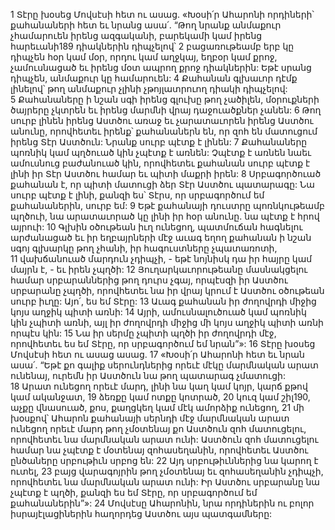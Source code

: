 1 Տէրը խօսեց Մովսէսի հետ ու ասաց. «Խօսի՛ր Ահարոնի որդիների՝ քահանաների հետ եւ նրանց ասա՛. “Թող նրանք անմաքուր չհամարուեն իրենց ազգականի, բարեկամի կամ իրենց հարեւանի189 դիակներին դիպչելով՝ 2 բացառութեամբ երբ կը դիպչեն հօր կամ մօր, որդու կամ աղջկայ, եղբօր կամ քրոջ, չամուսնացած եւ իրենց մօտ ապրող քրոջ դիակներին: Եթէ սրանց դիպչեն, անմաքուր կը համարուեն: 4 Քահանան գլխաւոր դէմք լինելով՝ թող անմաքուր չլինի չթոյլատրուող դիակի դիպչելով: 5 Քահանաները ի նշան սգի իրենց գլուխը թող չածիլեն, մօրուքների ծայրերը չկտրեն եւ իրենց մարմնի վրայ դաջուածքներ չանեն: 6 Թող սուրբ լինեն իրենց Աստծու առաջ եւ չարատաւորեն իրենց Աստծու անունը, որովհետեւ իրենք՝ քահանաներն են, որ զոհ են մատուցում իրենց Տէր Աստծուն: Նրանք սուրբ պէտք է լինեն:
7 Քահանաները պոռնիկ կամ պղծուած կին չպէտք է առնեն: Չպէտք է առնեն նաեւ ամուսնուց բաժանուած կին, որովհետեւ քահանան սուրբ պէտք է լինի իր Տէր Աստծու համար եւ պիտի մաքրի իրեն: 8 Սրբագործուած քահանան է, որ պիտի մատուցի ձեր Տէր Աստծու պատարագը: Նա սուրբ պէտք է լինի, քանզի ես՝ Տէրս, որ սրբագործում եմ քահանաներին, սուրբ եմ: 9 Եթէ քահանայի դուստրը պոռնկութեամբ պղծուի, նա արատաւորած կը լինի իր հօր անունը. նա պէտք է հրով այրուի: 10 Գլխին օծութեան իւղ ունեցող, պատմուճան հագնելու արժանացած եւ իր եղբայրների մէջ աւագ եղող քահանան ի նշան սգոյ գլխարկը թող չհանի, իր հագուստները չպատառոտի, 11 վախճանուած մարդուն չդիպչի, - եթէ նոյնիսկ դա իր հայրը կամ մայրն է, - եւ իրեն չպղծի: 12 Յուղարկաւորութեանը մասնակցելու համար սրբարաններից թող դուրս չգայ, որպէսզի իր Աստծու սրբարանը չպղծի, որովհետեւ նա իր վրայ կրում է Աստծու օծութեան սուրբ իւղը: Այո՛, ես եմ Տէրը: 13 Աւագ քահանան իր ժողովրդի միջից կոյս աղջիկ պիտի առնի: 14 Այրի, ամուսնալուծուած կամ պոռնիկ կին չպիտի առնի, այլ իր ժողովրդի միջից մի կոյս աղջիկ պիտի առնի որպէս կին: 15 Նա իր սերմը չպիտի պղծի իր ժողովրդի մէջ, որովհետեւ ես եմ Տէրը, որ սրբագործում եմ նրան”»:
16 Տէրը խօսեց Մովսէսի հետ ու ասաց ասաց. 17 «Խօսի՛ր Ահարոնի հետ եւ նրան ասա՛. “Եթէ քո գալիք սերունդներից որեւէ մէկը մարմնական արատ ունենայ, ուրեմն իր Աստծուն նա թող պատարագ չմատուցի: 18 Արատ ունեցող որեւէ մարդ, լինի նա կաղ կամ կոյր, կարճ քթով կամ ականջատ, 19 ձեռքը կամ ոտքը կոտրած, 20 կուզ կամ շիլ190, աչքը վնասուած, քոս, քաղցկեղ կամ մէկ ամորձիք ունեցող, 21 մի խօսքով՝ Ահարոն քահանայի սերնդի մէջ մարմնական արատ ունեցող որեւէ մարդ թող չմօտենայ քո Աստծուն զոհ մատուցելու, որովհետեւ նա մարմնական արատ ունի: Աստծուն զոհ մատուցելու համար նա չպէտք է մօտենայ զոհասեղանին, որովհետեւ Աստծու ընծաները սրբութիւն սրբոց են: 22 Այդ սրբութիւններից նա կարող է ուտել, 23 բայց վարագոյրին թող չմօտենայ եւ զոհասեղանին չդիպչի, որովհետեւ նա մարմնական արատ ունի: Իր Աստծու սրբարանը նա չպէտք է պղծի, քանզի ես եմ Տէրը, որ սրբագործում եմ քահանաներին”»:
24 Մովսէսը Ահարոնին, նրա որդիներին ու բոլոր իսրայէլացիներին հաղորդեց Աստծու այս պատգամները:
